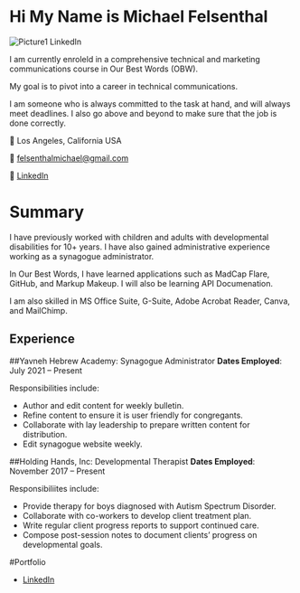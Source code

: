 # Hi My Name is Michael Felsenthal

![Picture1  LinkedIn](https://user-images.githubusercontent.com/98423511/153808560-74cb8485-b2ed-40b9-b7cc-f29b13fc866c.png)


I am currently enroleld in a comprehensive technical and marketing communications course in Our Best Words (OBW).

My goal is to pivot into a career in technical communications.

I am someone who is always committed to the task at hand, and will always meet deadlines.  I also go above and beyond to make sure that the job is done correctly.

:round_pushpin: Los Angeles, California USA

:email: felsenthalmichael@gmail.com

:briefcase: [LinkedIn](https://www.linkedin.com/in/michael-w-felsenthal/)

# Summary
I have previously worked with children and adults with developmental disabilities for 10+ years. I have also gained administrative experience working as a synagogue administrator.

In Our Best Words, I have learned applications such as MadCap Flare, GitHub, and Markup Makeup.  I will also be learning API Documenation.  

I am also skilled in MS Office Suite, G-Suite, Adobe Acrobat Reader, Canva, and MailChimp. 

## Experience

##Yavneh Hebrew Academy:
Synagogue Administrator
**Dates Employed**: July 2021 &ndash; Present

Responsibilities include: 
* Author and edit content for weekly bulletin.   
* Refine content to ensure it is user friendly for congregants.     
* Collaborate with lay leadership to prepare written content for distribution. 
* Edit synagogue website weekly.   

##Holding Hands, Inc:
Developmental Therapist
**Dates Employed**: November 2017 &ndash; Present

Responsibiliites include: 
* Provide therapy for boys diagnosed with Autism Spectrum Disorder. 
* Collaborate with co-workers to develop client treatment plan. 
* Write regular client progress reports to support continued care. 
* Compose post-session notes to document clients’ progress on developmental goals. 

#Portfolio
* [LinkedIn](https://www.linkedin.com/in/michael-w-felsenthal/) 
